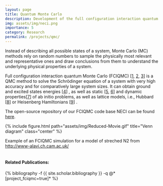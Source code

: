 ```yaml
---
layout: page
title: Quantum Monte Carlo
description: Development of the full configuration interaction quantum Monte Carlo method
img: assets/img/neci.png
importance: 5
category: Research
permalink: /projects/qmc/
---
```


Instead of describing all possible states of a system, Monte Carlo (MC) methods rely on random numbers to sample the physically most relevant and representative ones and draw conclusions from them to understand the underlying physical properties of a system. <br>

Full configuration interaction quantum Monte Carlo (FCIQMC)
[<a href='https://doi.org/10.1063/1.3193710'>1</a>,
<a href='https://doi.org/10.1063/1.3302277'>2</a>,
<a href='https://doi.org/10.1063/5.0005754'>3</a>]
is a QMC method to solve the Schrödinger equation of a system
with very high accuracy and for comparatively large system sizes.
It can obtain ground and excited states
energies
[<a href='https://doi.org/10.1063/1.4932595'>4</a>]
, as well as static
[<a href='https://doi.org/10.1063/1.4904313'>5</a>,
<a href='https://doi.org/10.1063/1.4986963'>6</a>]
and dynamic properties[<a href='https://doi.org/10.1103/PhysRevLett.121.056401'>7</a>]
of ab initio problems, as well as lattice models, i.e., Hubbard
[<a href='https://doi.org/10.1103/physrevb.99.075119'>8</a>]
or Heisenberg Hamiltonians
[<a href='https://doi.org/10.1103/physrevb.105.195123'>9</a>]
. <br>

The open-source repository of our FCIQMC code base NECI can be found <a href='https://github.com/ghb24/NECI_STABLE'>here</a>. <br>

{% include figure.html path="assets/img/Reduced-Movie.gif" title="Venn diagram" class="center" %} 
<div class="caption">
Example of an FCIQMC simulation for a model of streched N2 from <a href='http://www-alavi.ch.cam.ac.uk/'>http://www-alavi.ch.cam.ac.uk/</a>
</div>


<br>

<h4>Related Publications: </h4>
<div class="publications">
    {% bibliography -f {{ site.scholar.bibliography }} -q @*[project_fciqmc=true]* %}
</div>
